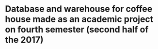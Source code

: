 # Database and warehouse for coffee house made as an academic project on fourth semester (second half of the 2017) 
